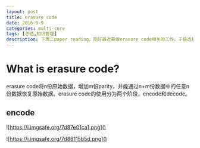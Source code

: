 ```yaml
---
layout: post
title: erasure code
date: 2016-9-9
categories: multi-core
tags: [总结,知识管理]
description: 下周二paper reading，刚好最近要做erasure code相关的工作，于是选择了2012年ATC的best paper。
---
```


# What is erasure code?

erasure code将n份原始数据，增加m份parity，并能通过n+m份数据中的任意n份数据恢复原始数据。erasure code的使用分为两个阶段，encode和decode。

## encode



![https://i.imgsafe.org/7d87e01ca1.png]()

![https://i.imgsafe.org/7d88115b5d.png]()